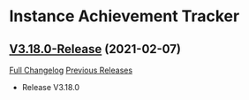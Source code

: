 # Instance Achievement Tracker

## [V3.18.0-Release](https://github.com/Dragnogd/Instance-Achievement-Tracker/tree/V3.18.0-Release) (2021-02-07)
[Full Changelog](https://github.com/Dragnogd/Instance-Achievement-Tracker/commits/V3.18.0-Release) [Previous Releases](https://github.com/Dragnogd/Instance-Achievement-Tracker/releases)

- Release V3.18.0  

